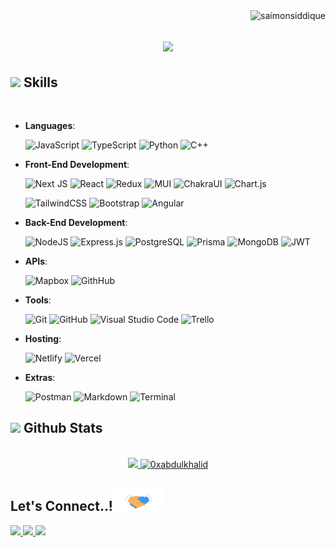 <img align="right" src="https://visitor-badge.laobi.icu/badge?page_id=saimonsiddique/saimonsiddique" alt="saimonsiddique">    
<h1 align="center">
    <img src="https://readme-typing-svg.herokuapp.com/?lines=Hi!+This+is+Saimon+;Nice+to+meet+you+%F0%9F%91%8B&center=true&size=30">
</h1>



## <img src="https://media2.giphy.com/media/QssGEmpkyEOhBCb7e1/giphy.gif?cid=ecf05e47a0n3gi1bfqntqmob8g9aid1oyj2wr3ds3mg700bl&rid=giphy.gif" width ="25"><b> Skills</b>
<br>

<p align="center">

  - **Languages**:
	
	![JavaScript](https://img.shields.io/badge/javascript-%23F7DF1E.svg?style=for-the-badge&logo=javascript&logoColor=black)
	![TypeScript](https://img.shields.io/badge/typescript-%233178C6.svg?style=for-the-badge&logo=typescript&logoColor=white)
   	![Python](https://img.shields.io/badge/Python%20-%2314354C.svg?style=for-the-badge&logo=python&logoColor=white)
   	![C++](https://img.shields.io/badge/C++%20-%2300599C.svg?style=for-the-badge&logo=c%2B%2B&logoColor=white)

    
	

- **Front-End Development**:
	
   ![Next JS](https://img.shields.io/badge/Next-black?style=for-the-badge&logo=next.js&logoColor=white)
   ![React](https://img.shields.io/badge/react-%2361DAFB.svg?style=for-the-badge&logo=react&logoColor=%2320232a)
   ![Redux](https://img.shields.io/badge/redux-%23764ABC.svg?style=for-the-badge&logo=redux&logoColor=white)
   ![MUI](https://img.shields.io/badge/mui-%23007FFF.svg?style=for-the-badge&logo=mui&logoColor=white)
   ![ChakraUI](https://img.shields.io/badge/chakraui-%23319795.svg?style=for-the-badge&logo=chakraui&logoColor=white)
   ![Chart.js](https://img.shields.io/badge/Chart.js-%23FF6384.svg?style=for-the-badge&logo=chartdotjs&logoColor=white)
	
   ![TailwindCSS](https://img.shields.io/badge/tailwind-%2338B2AC.svg?style=for-the-badge&logo=tailwind-css&logoColor=white)
   ![Bootstrap](https://img.shields.io/badge/bootstrap-%23563D7C.svg?style=for-the-badge&logo=bootstrap&logoColor=white)
   ![Angular](https://img.shields.io/badge/angular-%23DD0031.svg?style=for-the-badge&logo=angular&logoColor=white)
   

- **Back-End Development**:
	
   ![NodeJS](https://img.shields.io/badge/node.js-6DA55F?style=for-the-badge&logo=node.js&logoColor=white)
   ![Express.js](https://img.shields.io/badge/express.js-%23404d59.svg?style=for-the-badge&logo=express&logoColor=%2361DAFB)
   ![PostgreSQL](https://img.shields.io/badge/postgresql-%234169E1.svg?style=for-the-badge&logo=postgresql&logoColor=white)
   ![Prisma](https://img.shields.io/badge/prisma-%232D3748.svg?style=for-the-badge&logo=prisma&logoColor=white)
   ![MongoDB](https://img.shields.io/badge/MongoDB-%234ea94b.svg?style=for-the-badge&logo=mongodb&logoColor=white)
   ![JWT](https://img.shields.io/badge/JWT-%23E0234E?style=for-the-badge&logo=JSON%20web%20tokens)

	


 - **APIs**: 
	
	![Mapbox](https://img.shields.io/badge/mapbox-black?style=for-the-badge&logo=mapbox&logoColor=white)
	![GithHub](https://img.shields.io/badge/github-%23181717?style=for-the-badge&logo=github&logoColor=white)



	
<!-- - **Database**: -->
	
 
	
- **Tools**:

    ![Git](https://img.shields.io/badge/git-%23F05033.svg?style=for-the-badge&logo=git&logoColor=white)
    ![GitHub](https://img.shields.io/badge/github-%236DB33F.svg?style=for-the-badge&logo=github&logoColor=white)
    ![Visual Studio Code](https://img.shields.io/badge/VS%20Code-0078d7.svg?style=for-the-badge&logo=visual-studio-code&logoColor=white)
    ![Trello](https://img.shields.io/badge/Trello-%23026AA7.svg?style=for-the-badge&logo=Trello&logoColor=white)


- **Hosting**:
	
   ![Netlify](https://img.shields.io/badge/netlify-%23000000.svg?style=for-the-badge&logo=netlify&logoColor=#00C7B7) 
   ![Vercel](https://img.shields.io/badge/vercel-00A95C.svg?style=for-the-badge&logo=vercel&logoColor=white)

- **Extras**:
	
    ![Postman](https://img.shields.io/badge/Postman-FF6C37?style=for-the-badge&logo=postman&logoColor=white)
    ![Markdown](https://img.shields.io/badge/markdown-%23000000.svg?style=for-the-badge&logo=markdown&logoColor=white) 
    ![Terminal](https://img.shields.io/badge/Terminal-%23054020?style=for-the-badge&logo=gnu-bash&logoColor=white)
</p>

## <img src="https://media.giphy.com/media/iY8CRBdQXODJSCERIr/giphy.gif" width="35"><b> Github Stats </b>
<br>

<div style="flex" align="center">

<a href="https://github.com/saimonsiddique/">
	  <img src="https://github-readme-stats.vercel.app/api?username=saimonsiddique&include_all_commits=true&count_private=true&show_icons=true&line_height=20&title_color=7A7ADB&icon_color=2234AE&text_color=D3D3D3&bg_color=0,000000,130F40" width="59%"/>
<img src="https://github-readme-stats.vercel.app/api/top-langs?username=saimonsiddique&show_icons=true&locale=en&layout=compact&line_height=20&title_color=7A7ADB&icon_color=2234AE&text_color=D3D3D3&bg_color=0,000000,130F40" width="38%"  alt="0xabdulkhalid"/>



</a>
</div> 


## <b> Let's Connect..!</b><img src="https://github.com/0xAbdulKhalid/0xAbdulKhalid/raw/main/assets/mdImages/handshake.gif" width ="80">
<p left="center">
<a href="https://www.linkedin.com/in/saimon-siddique/" target="blank">
  <img src="https://img.shields.io/badge/linkedin-%230077B5.svg?&style=for-the-badge&logo=linkedin&logoColor=white" height=25>
</a> 
<a href="https://www.facebook.com/saimon.siddiquee/">
  <img src="https://img.shields.io/badge/Facebook-1877F2?style=for-the-badge&logo=facebook&logoColor=white" height=25>
</a>

<a href="mailto:saimonsiddiquee@gmail.com">
  <img src="https://img.shields.io/badge/Gmail-D14836?style=for-the-badge&logo=gmail&logoColor=white" height=25>
</a>
</p>

<br/>


<!--- https://github.com/badges/shields/blob/master/doc/logos.md -->

